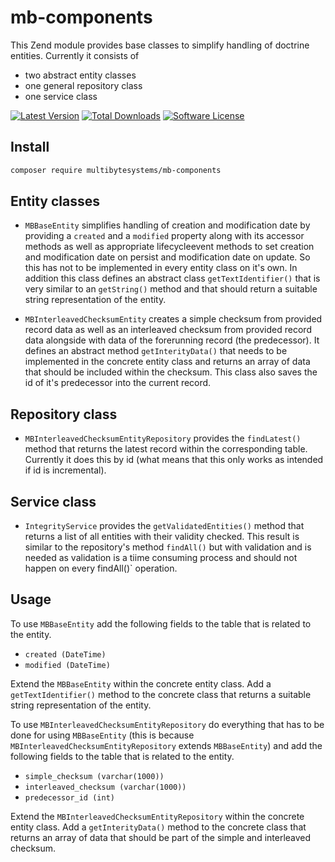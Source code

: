# mb-components

This Zend module provides base classes to simplify handling of doctrine entities. Currently it consists of

- two abstract entity classes
- one general repository class
- one service class

[![Latest Version](https://img.shields.io/github/release/multibytesystems/mb-components.svg?style=flat-square)](https://github.com/multibytesystems/mb-components/releases) [![Total Downloads](https://img.shields.io/packagist/dt/multibytesystems/mb-components.svg?style=flat-square)](https://packagist.org/packages/multibytesystems/mb-components) [![Software License](https://img.shields.io/badge/license-MIT-brightgreen.svg?style=flat-square)](LICENSE.md)

Install
-------
```bash
composer require multibytesystems/mb-components
```

## Entity classes

- `MBBaseEntity` simplifies handling of creation and modification date by providing a `created` and a `modified` property along with its accessor methods as well as appropriate lifecycleevent methods to set creation and modification date on persist and modification date on update. So this has not to be implemented in every entity class on it's own.
In addition this class defines an abstract class `getTextIdentifier()` that is very similar to an `getString()` method and that should return a suitable string representation of the entity.

- `MBInterleavedChecksumEntity` creates a simple checksum from provided record data as well as an interleaved checksum from provided record data alongside with data of the forerunning record (the predecessor). It defines an abstract method `getInterityData()` that needs to be implemented in the concrete entity class and returns an array of data that should be included within the checksum. This class also saves the id of it's predecessor into the current record.

## Repository class
- `MBInterleavedChecksumEntityRepository` provides the `findLatest()` method that returns the latest record within the corresponding table. Currently it does this by id (what means that this only works as intended if id is incremental).

## Service class

- `IntegrityService` provides the `getValidatedEntities()` method that returns a list of all entities with their validity checked. This result is similar to the repository's method `findAll()` but with validation and is needed as validation is a tiime consuming process and should not happen on every findAll()` operation.

## Usage
To use `MBBaseEntity` add the following fields to the table that is related to the entity.

- `created (DateTime)`
- `modified (DateTime)`

Extend the `MBBaseEntity` within the concrete entity class. Add a `getTextIdentifier()` method to the concrete class that returns a suitable string representation of the entity.

To use `MBInterleavedChecksumEntityRepository` do everything that has to be done for using `MBBaseEntity` (this is because `MBInterleavedChecksumEntityRepository` extends `MBBaseEntity`) and add the following fields to the table that is related to the entity.

- `simple_checksum (varchar(1000))`
- `interleaved_checksum (varchar(1000))`
- `predecessor_id (int)`

Extend the `MBInterleavedChecksumEntityRepository` within the concrete entity class. Add a `getInterityData()` method to the concrete class that returns an array of data that should be part of the simple and interleaved checksum.